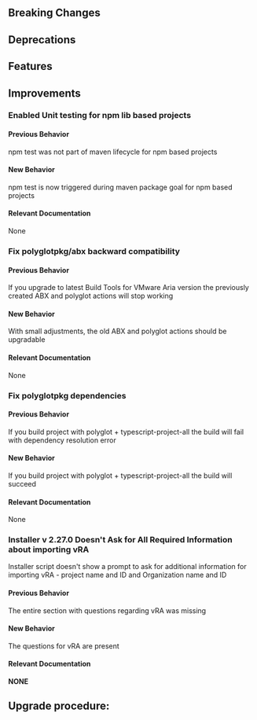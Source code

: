 [//]: # (VERSION_PLACEHOLDER DO NOT DELETE)
[//]: # (Used when working on a new release. Placed together with the Version.md)
[//]: # (Nothing here is optional. If a step must not be performed, it must be said so)
[//]: # (Do not fill the version, it will be done automatically)
[//]: # (Quick Intro to what is the focus of this release)

## Breaking Changes
[//]: # (### *Breaking Change*)
[//]: # (Describe the breaking change AND explain how to resolve it)
[//]: # (You can utilize internal links /e.g. link to the upgrade procedure, link to the improvement|deprecation that introduced this/)



## Deprecations
[//]: # (### *Deprecation*)
[//]: # (Explain what is deprecated and suggest alternatives)



[//]: # (Features -> New Functionality)
## Features
[//]: # (### *Feature Name*)
[//]: # (Describe the feature)
[//]: # (Optional But higlhy recommended Specify *NONE* if missing)
[//]: # (#### Relevant Documentation:)



[//]: # (Improvements -> Bugfixes/hotfixes or general improvements)
## Improvements
[//]: # (### *Improvement Name* )
[//]: # (Talk ONLY regarding the improvement)
[//]: # (Optional But higlhy recommended)
[//]: # (#### Previous Behavior)
[//]: # (Explain how it used to behave, regarding to the change)
[//]: # (Optional But higlhy recommended)
[//]: # (#### New Behavior)
[//]: # (Explain how it behaves now, regarding to the change)
[//]: # (Optional But higlhy recommended Specify *NONE* if missing)
[//]: # (#### Relevant Documentation:)

### Enabled Unit testing for npm lib based projects

#### Previous Behavior

npm test was not part of maven lifecycle for npm based projects

#### New Behavior

npm test is now triggered during maven package goal for npm based projects

#### Relevant Documentation

None

### Fix polyglotpkg/abx backward compatibility

#### Previous Behavior

If you upgrade to latest Build Tools for VMware Aria version the previously created ABX and polyglot actions will stop working

#### New Behavior

With small adjustments, the old ABX and polyglot actions should be upgradable

#### Relevant Documentation

None

### Fix polyglotpkg dependencies

#### Previous Behavior

If you build project with polyglot + typescript-project-all the build will fail with dependency resolution error

#### New Behavior

If you build project with polyglot + typescript-project-all the build will succeed

#### Relevant Documentation

None

### Installer v 2.27.0 Doesn't Ask for All Required Information about importing vRА
Installer script doesn't show a prompt to ask for additional information for importing vRA - project name and ID and Organization name and ID

#### Previous Behavior
The entire section with questions regarding vRA was missing

#### New Behavior
The questions for vRA are present

#### Relevant Documentation
**NONE**


## Upgrade procedure:
[//]: # (Explain in details if something needs to be done)

[//]: # (## Changelog:)
[//]: # (Pull request links)
